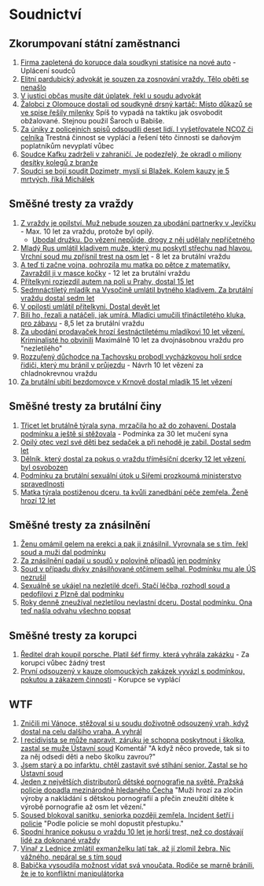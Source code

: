 # Soudnictví

## Zkorumpovaní státní zaměstnanci

1. [Firma zapletená do korupce dala soudkyni statisíce na nové auto](https://www.seznamzpravy.cz/clanek/domaci-kauzy-firma-zapletena-do-korupce-dala-soudkyni-statisice-na-nove-auto-255936) - Uplácení soudců
1. [Elitní pardubický advokát je souzen za zosnování vraždy. Tělo oběti se nenašlo](https://www.novinky.cz/clanek/krimi-elitni-pardubicky-advokat-je-souzen-za-zosnovani-vrazdy-telo-obeti-se-nenaslo-40499505)
1. [V justici občas musíte dát úplatek, řekl u soudu advokát](https://www.seznamzpravy.cz/clanek/domaci-kauzy-v-justici-obcas-musite-dat-uplatek-rekl-u-soudu-advokat-263504)
1. [Žalobci z Olomouce dostali od soudkyně drsný kartáč: Místo důkazů se ve spise řešily milenky](https://www.novinky.cz/clanek/krimi-zalobci-z-olomouce-dostali-od-soudkyne-drsny-kartac-misto-dukazu-se-ve-spise-resily-milenky-40491225) Spíš to vypadá na taktiku jak osvobodit obžalované. Stejnou použil Šaroch u Babiše.
1. [Za úniky z policejních spisů odsoudili deset lidí. I vyšetřovatele NCOZ či celníka](https://www.idnes.cz/brno/zpravy/soud-brno-unik-z-policejnich-spisu-rozsudek.A241001_081646_brno-zpravy_mos1) Trestná činnost se vyplácí a řešení této činnosti se daňovým poplatníkům nevyplatí vůbec
1. [Soudce Kafku zadrželi v zahraničí. Je podezřelý, že okradl o miliony desítky kolegů z branže](https://www.novinky.cz/clanek/krimi-soudce-kafku-zadrzeli-v-zahranici-je-podezrely-ze-okradl-o-miliony-desitky-kolegu-z-branze-40513064)
2. [Soudci se bojí soudit Dozimetr, myslí si Blažek. Kolem kauzy je 5 mrtvých, říká Michálek](https://www.echo24.cz/a/HdxFr/zpravy-domaci-soudci-se-mozna-boji-soudit-dozimetr-blazek-pet-mrtvych-dozimetr)

## Směšné tresty za vraždy

1. [Z vraždy je opilství. Muž nebude souzen za ubodání partnerky v Jevíčku](https://www.novinky.cz/clanek/krimi-z-vrazdy-je-opilstvi-muz-nebude-souzen-za-ubodani-partnerky-v-jevicku-40511448) - Max. 10 let za vraždu, protože byl opilý.
   -  [Ubodal družku. Do vězení nepůjde, drogy z něj udělaly nepříčetného](https://www.idnes.cz/pardubice/zpravy/vrazda-jevicko-soud-opilstvi-namesti-napadeni-bodani.A250404_085028_pardubice-zpravy_mvo)
1. [Mladý Rus umlátil kladivem muže, který mu poskytl střechu nad hlavou. Vrchní soud mu zpřísnil trest na osm let](https://www.novinky.cz/clanek/krimi-mlady-rus-umlatil-kladivem-muze-ktery-mu-poskytl-strechu-nad-hlavou-vrchni-soud-mu-zprisnil-trest-na-osm-let-40508541) - 8 let za brutální vraždu
1. [A teď ti začne vojna, pohrozila mu matka po pětce z matematiky. Zavraždil ji v masce kočky](https://www.novinky.cz/clanek/krimi-a-ted-ti-zacne-vojna-pohrozila-mu-matka-po-petce-z-matematiky-zavrazdil-ji-v-masce-kocky-40508570) - 12 let za brutální vraždu
1. [Přítelkyni rozjezdil autem na poli u Prahy, dostal 15 let](https://www.novinky.cz/clanek/krimi-pritelkyni-rozjezdil-autem-na-poli-u-prahy-dostal-15-let-40499813)
1. [Sedmnáctiletý mladík na Vysočině umlátil bytného kladivem. Za brutální vraždu dostal sedm let](https://www.novinky.cz/clanek/krimi-sedmnactilety-mladik-na-vysocine-umlatil-bytneho-kladivem-za-brutalni-vrazdu-dostal-sedm-let-40498292)
1. [V opilosti umlátil přítelkyni. Dostal devět let](https://www.novinky.cz/clanek/krimi-v-opilosti-umlatil-pritelkyni-dostal-devet-let-40493092)
2. [Bili ho, řezali a natáčeli, jak umírá. Mladíci umučili třináctiletého kluka, pro zábavu](https://www.idnes.cz/zpravy/domaci/vrazda-deti-brutalita-nasili-trest-nuz.A250413_192446_domaci_stud) - 8,5 let za brutální vraždu
3. [Za ubodání prodavaček hrozí šestnáctiletému mladíkovi 10 let vězení. Kriminalisté ho obvinili](https://cnn.iprima.cz/policie-zverejnila-dalsi-detaily-hruzi-v-hradci-kralove-zavrazdenym-zenam-bylo-19-a-38-let-466751) Maximálně 10 let za dvojnásobnou vraždu pro "nezletilého"
4. [Rozzuřený důchodce na Tachovsku probodl vycházkovou holí srdce řidiči, který mu bránil v průjezdu](https://www.novinky.cz/clanek/krimi-rozzureny-duchodce-na-tachovsku-probodl-vychazkovou-holi-srdce-ridici-ktery-mu-branil-v-prujezdu-40522565) - Návrh 10 let vězení za chladnokrevnou vraždu
5. [Za brutální ubití bezdomovce v Krnově dostal mladík 15 let vězení](https://www.novinky.cz/clanek/krimi-za-brutalni-ubiti-bezdomovce-v-krnove-dostal-mladik-15-let-vezeni-40536732)

## Směšné tresty za brutální činy

1. [Třicet let brutálně týrala syna, mrzačila ho až do zohavení. Dostala podmínku a ještě si stěžovala](https://www.novinky.cz/clanek/krimi-tricet-let-brutalne-tyrala-syna-mrzacila-ho-az-do-zohaveni-od-soudu-odesla-s-podminkou-40511580) - Podmínka za 30 let mučení syna
1. [Opilý otec vezl své děti bez sedaček a při nehodě je zabil. Dostal sedm let](https://www.novinky.cz/clanek/krimi-opily-otec-vezl-sve-deti-bez-sedacek-a-pri-nehode-je-zabil-dostal-sedm-let-40495005)
1. [Dělník, který dostal za pokus o vraždu tříměsíční dcerky 12 let vězení, byl osvobozen](https://www.novinky.cz/clanek/krimi-delnik-ktery-dostal-za-pokus-o-vrazdu-trimesicni-dcerky-12-let-vezeni-byl-osvobozen-40512508)
2. [Podmínku za brutální sexuální útok u Siřemi prozkoumá ministerstvo spravedlnosti](https://www.novinky.cz/clanek/krimi-podminku-za-brutalni-sexualni-utok-u-siremi-prozkouma-ministerstvo-spravedlnosti-40513614)
3. [Matka týrala postiženou dceru, ta kvůli zanedbání péče zemřela. Ženě hrozí 12 let](https://www.novinky.cz/clanek/krimi-matka-tyrala-postizenou-dceru-ta-kvuli-zanedbani-pece-zemrela-zene-hrozi-12-let-40533890)

## Směšné tresty za znásilnění

1. [Ženu omámil gelem na erekci a pak ji znásilnil. Vyrovnala se s tím, řekl soud a muži dal podmínku](https://www.novinky.cz/clanek/krimi-zenu-omamil-gelem-na-erekci-a-pak-ji-znasilnil-vyrovnala-se-s-tim-rekl-soud-a-muzi-dal-podminku-40512220)
2. [Za znásilnění padají u soudů v polovině případů jen podmínky](https://www.novinky.cz/clanek/krimi-za-znasilneni-padaji-u-soudu-v-polovine-pripadu-jen-podminky-40514398)
3. [Soud v případu dívky znásilňované otčímem selhal. Podmínku mu ale ÚS nezrušil](https://www.novinky.cz/clanek/krimi-soud-v-pripadu-divky-znasilnovane-otcimem-selhal-podminku-mu-ale-us-nezrusil-40514651)
4. [Sexuálně se ukájel na nezletilé dceři. Stačí léčba, rozhodl soud a pedofilovi z Plzně dal podmínku](https://www.novinky.cz/clanek/krimi-sexualne-se-ukajel-na-nezletile-dceri-staci-lecba-rozhodl-soud-a-pedofilovi-z-plzne-dal-podminku-40530165)
5. [Roky denně zneužíval nezletilou nevlastní dceru. Dostal podmínku. Ona teď našla odvahu všechno popsat](https://www.novinky.cz/clanek/krimi-roky-denne-zneuzival-nezletilou-nevlastni-dceru-dostal-podminku-ona-ted-nasla-odvahu-vsechno-popsat-40532738)

## Směšné tresty za korupci

1. [Ředitel drah koupil porsche. Platil šéf firmy, která vyhrála zakázku](https://www.seznamzpravy.cz/clanek/domaci-kauzy-reditel-drah-koupil-porsche-platil-sef-firmy-ktera-vyhrala-zakazku-221827) - Za korupci vůbec žádný trest
1. [První odsouzený v kauze olomouckých zakázek vyvázl s podmínkou, pokutou a zákazem činnosti](https://www.novinky.cz/clanek/krimi-prvni-odsouzeny-v-kauze-olomouckych-zakazek-vyvazl-s-podminkou-pokutou-a-zakazem-cinnosti-40508978) - Korupce se vyplácí

## WTF

1. [Zničili mi Vánoce, stěžoval si u soudu doživotně odsouzený vrah, když dostal na celu dalšího vraha. A vyhrál](https://www.novinky.cz/clanek/krimi-znicili-mi-vanoce-stezoval-si-u-soudu-dozivotne-odsouzeny-vrah-kdyz-dostal-na-celu-dalsiho-vraha-a-vyhral-40494995)
1. [I recidivista se může napravit, záruku je schopna poskytnout i školka, zastal se muže Ústavní soud](https://www.novinky.cz/clanek/domaci-i-recidivista-se-muze-napravit-zaruku-je-schopna-poskytnout-i-skolka-zastal-se-muze-ustavni-soud-40493991) Komentář "A když něco provede, tak si to za něj odsedi děti a nebo školku zavrou?"
1. [Jsem starý a po infarktu, chtěl zastavit své stíhání senior. Zastal se ho Ústavní soud](https://www.novinky.cz/clanek/krimi-jsem-stary-a-po-infarktu-chtel-zastavit-sve-stihani-senior-zastal-se-ho-ustavni-soud-40495849)
1. [Jeden z největších distributorů dětské pornografie na světě. Pražská policie dopadla mezinárodně hledaného Čecha](https://www.novinky.cz/clanek/krimi-zadrzeli-cecha-hledaneho-kvuli-detske-homosexualni-pornografii-zajimala-se-o-nej-i-fbi-40492157) "Muži hrozí za zločin výroby a nakládání s dětskou pornografií a přečin zneužití dítěte k výrobě pornografie až osm let vězení."
1. [Soused blokoval sanitku, seniorka později zemřela. Incident šetří i policie](https://www.idnes.cz/zlin/zpravy/sanitka-zablokovana-hvozdna-policie-setri-prestupek-pacientka-zemrela.A240830_112631_zlin-zpravy_jfuk)
"Podle policie se mohl dopustit přestupku."
1. [Spodní hranice pokusu o vraždu 10 let je horší trest, než co dostávají lidé za dokonané vraždy](https://x.com/Ministerstvocz/status/1900169386851250284)
2. [Vinař z Lednice zmlátil exmanželku latí tak, až jí zlomil žebra. Nic vážného, nepáral se s tím soud](https://www.novinky.cz/clanek/krimi-vinar-z-lednice-zmlatil-exmanzelku-lati-tak-az-ji-zlomil-zebra-nic-vazneho-neparal-se-s-tim-soud-40515076)
3. [Babička vysoudila možnost vídat svá vnoučata. Rodiče se marně bránili, že je to konfliktní manipulátorka](https://www.novinky.cz/clanek/domaci-babicka-vysoudila-moznost-vidat-sva-vnoucata-rodice-se-marne-branili-ze-je-to-konfliktni-manipulatorka-40527767)
